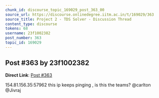 ```yaml
---
chunk_id: discourse_topic_169029_post_363_00
source_url: https://discourse.onlinedegree.iitm.ac.in/t/169029/363
source_title: Project 2 - TDS Solver - Discussion Thread
content_type: discourse
tokens: 68
username: 23f1002382
post_number: 363
topic_id: 169029
---
```


## Post #363 by 23f1002382

**Direct Link**: [Post #363](https://discourse.onlinedegree.iitm.ac.in/t/169029/363)

154.81.156.35:57962 this ip keeps pinging , is this the teams? @carlton @Jivraj
